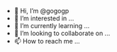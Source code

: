 - 👋 Hi, I’m @gogogp
- 👀 I’m interested in ...
- 🌱 I’m currently learning ...
- 💞️ I’m looking to collaborate on ...
- 📫 How to reach me ...

<!---
gogogp/gogogp is a ✨ special ✨ repository because its `README.md` (this file) appears on your GitHub profile.
You can click the Preview link to take a look at your changes.
--->
